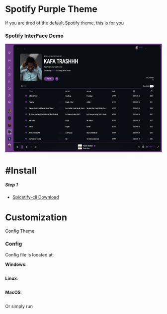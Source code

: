 # Spotify Purple Theme
If you are tired of the default Spotify theme, this is for you

<h3>Spotify InterFace Demo</h3>
 <img Src="https://github.com/Menk50/Spotify-Purple-Theme/blob/master/Demo.png?raw=true" widht="490" height="350" alt="Spotify InterFace Demo" >
<h1>#Install</h1>
 
<h5>Step 1</h3> 
<ul>
 <li> <a href="https://github.com/khanhas/spicetify-cli/wiki/Installation#with-powershell-pre-built-binary"> Spicetify-cli Download</a> </li>
</ul>


<h1> Customization </h1>

Config 
Theme


<h3>Config</h3>
Config file is located at:

<b>Windows</b>:
``` %userprofile%\.spicetify\config.ini
``` 
<b>Linux</b>:
``` $XDG_CONFIG_HOME/.config/spicetify/config.ini or ~/.config/spicetify/config.ini
```
<b>MacOS</b>: 
``` ~/spicetify_data/config.ini  
```

Or simply run
